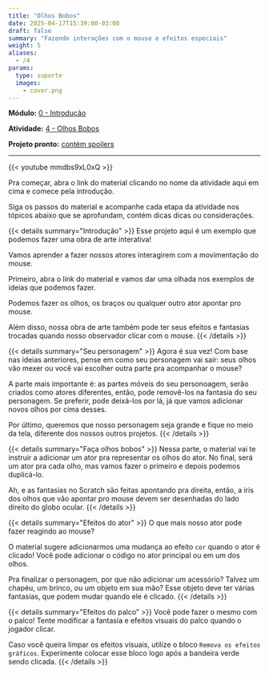 ```yaml
---
title: "Olhos Bobos"
date: 2025-04-17T15:39:00-03:00
draft: false
summary: "Fazendo interações com o mouse e efeitos especiais"
weight: 5
aliases:
  - /4
params:
  type: suporte
  images:
    - cover.png
---
```


**Módulo:** [0 - Introdução](https://projects.raspberrypi.org/pt-BR/pathways/scratch-intro)

**Atividade:** [4 - Olhos Bobos](https://projects.raspberrypi.org/pt-BR/projects/silly-eyes/0)

**Projeto pronto:** [contém spoilers](https://scratch.mit.edu/projects/1166315401)

---

{{< youtube mmdbs9xL0xQ >}}

Pra começar, abra o link do material clicando no nome da atividade aqui em cima e comece pela introdução.

Siga os passos do material e acompanhe cada etapa da atividade nos tópicos abaixo que se aprofundam, contém dicas dicas ou considerações.

{{< details summary="Introdução" >}}
Esse projeto aqui é um exemplo que podemos fazer uma obra de arte interativa!

Vamos aprender a fazer nossos atores interagirem com a movimentação do mouse.

Primeiro, abra o link do material e vamos dar uma olhada nos exemplos de ideias que podemos fazer.

Podemos fazer os olhos, os braços ou qualquer outro ator apontar pro mouse.

Além disso, nossa obra de arte também pode ter seus efeitos e fantasias trocadas quando nosso observador clicar com o mouse.
{{< /details >}}

{{< details summary="Seu personagem" >}}
Agora é sua vez! Com base nas ideias anteriores, pense em como seu personagem vai sair: seus olhos vão mexer ou você vai escolher outra parte pra acompanhar o mouse?

A parte mais importante é: as partes móveis do seu personoagem, serão criados como atores diferentes, então, pode removê-los na fantasia do seu personagem. Se preferir, pode deixá-los por lá, já que vamos adicionar novos olhos por cima desses.

Por último, queremos que nosso personagem seja grande e fique no meio da tela, diferente dos nossos outros projetos.
{{< /details >}}

{{< details summary="Faça olhos bobos" >}}
Nessa parte, o material vai te instruir a adicionar um ator pra representar os olhos do ator. No final, será um ator pra cada olho, mas vamos fazer o primeiro e depois podemos duplicá-lo.

Ah, e as fantasias no Scratch são feitas apontando pra direita, então, a iris dos olhos que vão apontar pro mouse devem ser desenhadas do lado direito do globo ocular.
{{< /details >}}

{{< details summary="Efeitos do ator" >}}
O que mais nosso ator pode fazer reagindo ao mouse?

O material sugere adicionarmos uma mudança ao efeito `cor` quando o ator é clicado! Você pode adicionar o código no ator principal ou em um dos olhos.

Pra finalizar o personagem, por que não adicionar um acessório? Talvez um chapéu, um brinco, ou um objeto em sua mão? Esse objeto deve ter várias fantasias, que podem mudar quando ele é clicado.
{{< /details >}}

{{< details summary="Efeitos do palco" >}}
Você pode fazer o mesmo com o palco! Tente modificar a fantasia e efeitos visuais do palco quando o jogador clicar.

Caso você queira limpar os efeitos visuais, utilize o bloco `Remova os efeitos gráficos`. Experimente colocar esse bloco logo após a bandeira verde sendo clicada.
{{< /details >}}
